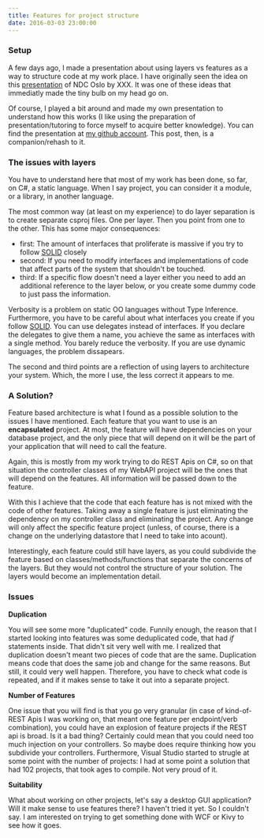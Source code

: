 ```yaml
---
title: Features for project structure
date: 2016-03-03 23:00:00
---
```


### Setup

A few days ago, I made a presentation about using layers vs features as a way to structure code at my work place. I have originally seen the idea on this <a href="">presentation</a> of NDC Oslo by XXX. It was one of these ideas that immediatly made the tiny bulb on my head go on.

Of course, I played a bit around and made my own presentation to understand how this works (I like using the preparation of presentation/tutoring to force myself to acquire better knowledge). You can find the presentation at <a href="http://github.com/MiyamotoAkira/featuresvslayers.git">my github account</a>. This post, then, is a companion/rehash to it.

### The issues with layers

You have to understand here that most of my work has been done, so far, on C#, a static language. When I say project, you can consider it a module, or a library, in another language.

The most common way (at least on my experience) to do layer separation is to create separate csproj files. One per layer. Then you point from one to the other. This has some major consequences: 

- first: The amount of interfaces that proliferate is massive if you try to follow <a href="http://wikipedia.org/SOLID">SOLID</a> closely
- second: If you need to modify interfaces and implementations of code that affect parts of the system that shouldn't be touched.
- third: If a specific flow doesn't need a layer either you need to add an additional reference to the layer below, or you create some dummy code to just pass the information.

Verbosity is a problem on static OO languages without Type Inference. Furthermore, you have to be careful about what interfaces you create if you follow <a href="http://wikipedia.org/SOLID">SOLID</a>. You can use delegates instead of interfaces. If you declare the delegates to give them a name, you achieve the same as interfaces with a single method. You barely reduce the verbosity. If you are use dynamic languages, the problem dissapears.

The second and third points are a reflection of using layers to architecture your system. Which, the more I use, the less correct it appears to me.

### A Solution?

Feature based architecture is what I found as a possible solution to the issues I have mentioned. Each feature that you want to use is an **encapsulated** project. At most, the feature will have dependencies on your database project, and the only piece that will depend on it will be the part of your application that will need to call the feature.

Again, this is mostly from my work trying to do REST Apis on C#, so on that situation the controller classes of my WebAPI project will be the ones that will depend on the features. All information will be passed down to the feature.

With this I achieve that the code that each feature has is not mixed with the code of other features. Taking away a single feature is just eliminating the dependency on my controller class and eliminating the project. Any change will only affect the specific feature project (unless, of course, there is a change on the underlying datastore that I need to take into acount).

Interestingly, each feature could still have layers, as you could subdivide the feature based on classes/methods/functions that separate the concerns of the layers. But they would not control the structure of your solution. The layers would become an implementation detail.

### Issues

**Duplication**

You will see some more "duplicated" code. Funnily enough, the reason that I started looking into features was some deduplicated code, that had *if* statements inside. That didn't sit very well with me. I realized that duplication doesn't meant two pieces of code that are the same. Duplication means code that does the same job and change for the same reasons. But still, it could very well happen. Therefore, you have to check what code is repeated, and if it makes sense to take it out into a separate project.

**Number of Features**

One issue that you will find is that you go very granular  (in case of kind-of-REST Apis I was working on, that meant one feature per endpoint/verb combination), you could have an explosion of feature projects if the REST api is broad. Is it a bad thing? Certainly could mean that you could need too much injection on your controllers. So maybe does require thinking how you subdivide your controllers. Furthermore, Visual Studio started to strugle at some point with the number of projects: I had at some point a solution that had 102 projects, that took ages to compile. Not very proud of it.

**Suitability**

What about working on other projects, let's say a desktop GUI application? Will it make sense to use features there? I haven't tried it yet. So I couldn't say. I am interested on trying to get something done with WCF or Kivy to see how it goes.

